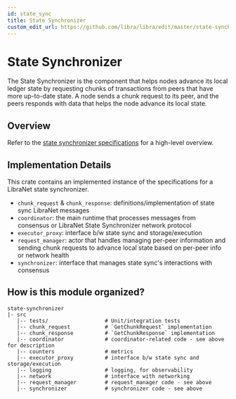 ```yaml
---
id: state_sync
title: State Synchronizer
custom_edit_url: https://github.com/libra/libra/edit/master/state-synchronizer/README.md
---
```

# State Synchronizer

The State Synchronizer is the component that helps nodes advance its local
ledger state by requesting chunks of transactions from peers that have more
up-to-date state. A node sends a chunk request to its peer, and the peers
responds with data that helps the node advance its local state.

## Overview

Refer to the [state synchronizer specifications](../specifications/state_sync)
for a high-level overview.

## Implementation Details

This crate contains an implemented instance of the specifications for
a LibraNet state synchronizer.

- `chunk_request` & `chunk_response`: definitions/implementation of state sync
LibraNet messages
- `coordinator`: the main runtime that processes messages from consensus
or LibraNet State Synchronizer network protocol
- `executor_proxy`: interface b/w state sync and storage/execution
- `request_manager`: actor that handles managing per-peer information
and sending chunk requests to advance local state based on per-peer info or network
health
- `synchronizer`: interface that manages state sync's interactions with consensus


## How is this module organized?
```
state-synchronizer
|- src
   |-- tests/                  # Unit/integration tests
   |-- chunk_request           # `GetChunkRequest` implementation
   |-- chunk_response          # `GetChunkResponse` implementation
   |-- coordinator             # coordinator-related code - see above for description
   |-- counters                # metrics
   |-- executor_proxy          # interface b/w state sync and storage/execution
   |-- logging                 # logging, for observability
   |-- network                 # interface with networking
   |-- request_manager         # request_manager code - see above
   |-- synchronizer            # synchronizer code - see above

```
